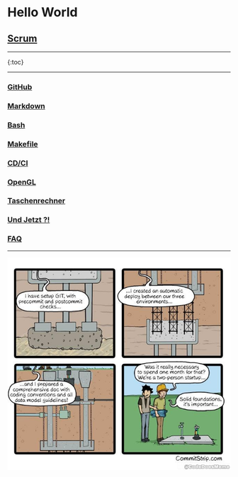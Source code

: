 # Hello World

## [Scrum](scrum.md)  

_______________

{:toc}

_______________

### [GitHub](github.md)

### [Markdown](markdown.md)

### [Bash](bash.md)

### [Makefile](makefile.md)

### [CD/CI](pipeline.md)

### [OpenGL](opengl.md)

### [Taschenrechner](taschenrechner.md)

### [Und Jetzt ?!](fazit.md)

### [FAQ](faq.md)

_______________

![Foundations are important](assets/pictures/fundation-meme.jpg)
